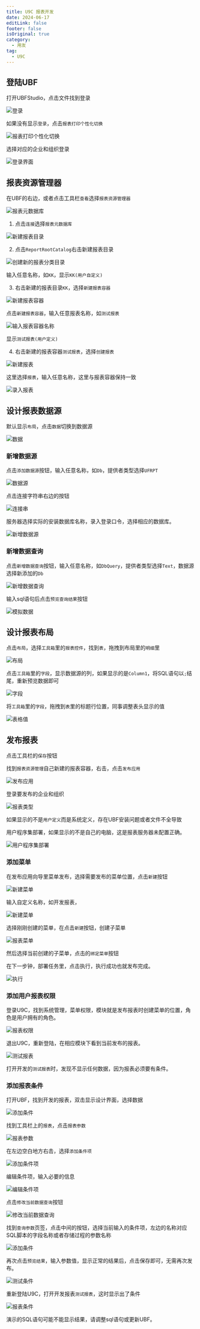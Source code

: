 ```yaml
---
title: U9C 报表开发
date: 2024-06-17
editLink: false
footer: false
isOriginal: true
category:
  - 用友
tag:
  - U9C
---
```


## 登陆UBF

打开UBFStudio，点击文件找到登录

![登录](https://image.ilyl.life:8443/yonyou/u9c/report/report_step1.png)

如果没有显示`登录`，点击`报表打印个性化切换`

![报表打印个性化切换](https://image.ilyl.life:8443/yonyou/u9c/report/report_step2.png)

选择对应的企业和组织登录

![登录界面](https://image.ilyl.life:8443/yonyou/u9c/report/report_step3.png)

## 报表资源管理器

在UBF的右边，或者点击工具栏`查看`选择`报表资源管理器`

![报表元数据库](https://image.ilyl.life:8443/yonyou/u9c/report/report_step4.png)

1. 点击`连接`选择`报表元数据库`

![新建报表目录](https://image.ilyl.life:8443/yonyou/u9c/report/report_step5.png)

2. 点击`ReportRootCatalog`右击新建报表目录

![创建新的报表分类目录](https://image.ilyl.life:8443/yonyou/u9c/report/report_step6.png)

输入任意名称，如`KK`，显示`KK(用户自定义)`

3. 右击新建的报表目录`KK`，选择`新建报表容器`

![新建报表容器](https://image.ilyl.life:8443/yonyou/u9c/report/report_step7.png)

点击`新建报表容器`，输入任意报表名称，如`测试报表`

![输入报表容器名称](https://image.ilyl.life:8443/yonyou/u9c/report/report_step8.png)

显示`测试报表(用户定义)`

4. 右击新建的报表容器`测试报表`，选择`创建报表`

![新建报表](https://image.ilyl.life:8443/yonyou/u9c/report/report_step9.png)

这里选择`报表`，输入任意名称，这里与报表容器保持一致

![录入报表](https://image.ilyl.life:8443/yonyou/u9c/report/report_step10.png)

## 设计报表数据源

默认显示`布局`，点击`数据`切换到数据源

![数据](https://image.ilyl.life:8443/yonyou/u9c/report/report_step11.png)

### 新增数据源

点击`添加数据源`按钮，输入任意名称，如`Db`，提供者类型选择`UFRPT`

![数据源](https://image.ilyl.life:8443/yonyou/u9c/report/report_step12.png)

点击连接字符串右边的按钮

![连接串](https://image.ilyl.life:8443/yonyou/u9c/report/report_step13.png)

服务器选择实际的安装数据库名称，录入登录口令，选择相应的数据库。

![新增数据源](https://image.ilyl.life:8443/yonyou/u9c/report/report_step14.png)

### 新增数据查询

点击`新增数据查询`按钮，输入任意名称，如`DbQuery`，提供者类型选择`Text`，数据源选择新添加的`Db`

![新增数据查询](https://image.ilyl.life:8443/yonyou/u9c/report/report_step15.png)

输入sql语句后点击`预览查询结果`按钮

![模拟数据](https://image.ilyl.life:8443/yonyou/u9c/report/report_step16.png)

## 设计报表布局

点击`布局`，选择`工具箱`里的`报表控件`，找到`表`，拖拽到布局里的`明细`里

![布局](https://image.ilyl.life:8443/yonyou/u9c/report/report_step17.png)

点击`工具箱`里的`字段`，显示数据源的列，如果显示的是`Column1`，将SQL语句以`;`结尾，重新预览数据即可

![字段](https://image.ilyl.life:8443/yonyou/u9c/report/report_step18.png)

将`工具箱`里的`字段`，拖拽到`表`里的标题行位置，同事调整表头显示的值

![表格值](https://image.ilyl.life:8443/yonyou/u9c/report/report_step19.png)

## 发布报表

点击工具栏的`保存`按钮

找到`报表资源管理`自己新建的报表容器，右击，点击`发布应用`

![发布应用](https://image.ilyl.life:8443/yonyou/u9c/report/report_step20.png)

登录要发布的企业和组织

![报表类型](https://image.ilyl.life:8443/yonyou/u9c/report/report_step21.png)

如果显示的不是`用户定义`而是系统定义，存在UBF安装问题或者文件不全导致

用户程序集部署，如果显示的不是自己的电脑，这是报表服务器未配置正确。

![用户程序集部署](https://image.ilyl.life:8443/yonyou/u9c/report/report_step22.png)

### 添加菜单

在发布应用向导里菜单发布，选择需要发布的菜单位置，点击`新建`按钮

![新建菜单](https://image.ilyl.life:8443/yonyou/u9c/report/report_step23.png)

输入自定义名称，如开发报表，

![新建菜单](https://image.ilyl.life:8443/yonyou/u9c/report/report_step24.png)

选择刚刚创建的菜单，在点击`新建`按钮，创建子菜单

![报表菜单](https://image.ilyl.life:8443/yonyou/u9c/report/report_step25.png)

然后选择当前创建的子菜单，点击的`绑定菜单`按钮

在下一步钟，部署任务里，点击执行，执行成功也就发布完成。

![执行](https://image.ilyl.life:8443/yonyou/u9c/report/report_step26.png)

### 添加用户报表权限

登录U9C，找到系统管理，菜单权限，模块就是发布报表时创建菜单的位置，角色是用户拥有的角色。

![报表权限](https://image.ilyl.life:8443/yonyou/u9c/report/report_step27.png)

退出U9C，重新登陆，在相应模块下看到当前发布的报表。

![测试报表](https://image.ilyl.life:8443/yonyou/u9c/report/report_step28.png)

打开开发的`测试报表`时，发现不显示任何数据，因为报表必须要有条件。

### 添加报表条件

打开UBF，找到开发的报表，双击显示设计界面，选择数据

![添加条件](https://image.ilyl.life:8443/yonyou/u9c/report/report_step29.png)

找到工具栏上的`报表`，点击`报表参数`

![报表参数](https://image.ilyl.life:8443/yonyou/u9c/report/report_step30.png)

在左边空白地方右击，选择`添加条件项`

![添加条件项](https://image.ilyl.life:8443/yonyou/u9c/report/report_step31.png)

编辑条件项，输入必要的信息

![编辑条件项](https://image.ilyl.life:8443/yonyou/u9c/report/report_step32.png)

点击`修改当前数据查询`按钮

![修改当前数据查询](https://image.ilyl.life:8443/yonyou/u9c/report/report_step33.png)

找到`查询参数`页签，点击中间的按钮，选择当前输入的条件项，左边的名称对应SQL脚本的字段名称或者存储过程的参数名称

![添加条件](https://image.ilyl.life:8443/yonyou/u9c/report/report_step34.png)

再次点击`预览结果`，输入参数值，显示正常的结果后，点击保存即可，无需再次发布。

![测试条件](https://image.ilyl.life:8443/yonyou/u9c/report/report_step35.png)

重新登陆U9C，打开开发报表`测试报表`，这时显示出了条件

![报表条件](https://image.ilyl.life:8443/yonyou/u9c/report/report_step36.png)

演示的SQL语句可能不能显示结果，请调整sql语句或更新UBF。